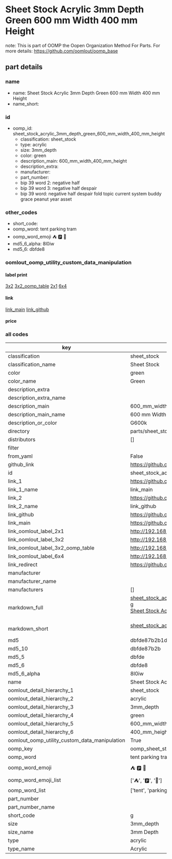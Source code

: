 # Sheet Stock Acrylic 3mm Depth Green 600 mm Width 400 mm Height  

note: This is part of OOMP the Oopen Organization Method For Parts. For more details: https://github.com/oomlout/oomp_base

##  part details
  







### name
* name: Sheet Stock Acrylic 3mm Depth Green 600 mm Width 400 mm Height
* name_short: 
### id
* oomp_id: sheet_stock_acrylic_3mm_depth_green_600_mm_width_400_mm_height
  * classification: sheet_stock
  * type: acrylic
  * size: 3mm_depth
  * color: green
  * description_main: 600_mm_width_400_mm_height
  * description_extra: 
  * manufacturer: 
  * part_number: 
  * bip 39 word 2: negative half
  * bip 39 word 3: negative half despair
  * bip 39 word: negative half despair fold topic current system buddy grace peanut year asset

### other_codes
* short_code: 
* oomp_word: tent parking tram
* oomp_word_emoji :tent: :parking: :tram:
* md5_6_alpha: 8l0iw
* md5_6: dbfde8






### oomlout_oomp_utility_custom_data_manipulation
#### label print
[3x2](http://192.168.1.245:1112/?label=oomp%208l0iw)
[3x2_oomp_table](http://192.168.1.108:1112/?label=oomp%208l0iw)
[2x1](http://192.168.1.242:1112/?label=oomp%208l0iw)
[6x4](http://192.168.1.55:1112/?label=oomp%208l0iw)    

#### link

[link_main](https://github.com/oomlout/oomlout_oomp_version_1_messy/tree/main/parts/sheet_stock_acrylic_3mm_depth_green_600_mm_width_400_mm_height) [link_github](https://github.com/oomlout/oomlout_oomp_version_1_messy/tree/main/parts/sheet_stock_acrylic_3mm_depth_green_600_mm_width_400_mm_height)                             

#### price







### all codes 
| key | value |  
| --- | --- |  
| classification | sheet_stock |  
| classification_name | Sheet Stock |  
| color | green |  
| color_name | Green |  
| description_extra |  |  
| description_extra_name |  |  
| description_main | 600_mm_width_400_mm_height |  
| description_main_name | 600 mm Width 400 mm Height |  
| description_or_color | G600k |  
| directory | parts/sheet_stock_acrylic_3mm_depth_green_600_mm_width_400_mm_height |  
| distributors | [] |  
| filter |  |  
| from_yaml | False |  
| github_link | https://github.com/oomlout/oomlout_oomp_part_src/tree/main/parts/sheet_stock_acrylic_3mm_depth_green_600_mm_width_400_mm_height |  
| id | sheet_stock_acrylic_3mm_depth_green_600_mm_width_400_mm_height |  
| link_1 | https://github.com/oomlout/oomlout_oomp_version_1_messy/tree/main/parts/sheet_stock_acrylic_3mm_depth_green_600_mm_width_400_mm_height |  
| link_1_name | link_main |  
| link_2 | https://github.com/oomlout/oomlout_oomp_version_1_messy/tree/main/parts/sheet_stock_acrylic_3mm_depth_green_600_mm_width_400_mm_height |  
| link_2_name | link_github |  
| link_github | https://github.com/oomlout/oomlout_oomp_version_1_messy/tree/main/parts/sheet_stock_acrylic_3mm_depth_green_600_mm_width_400_mm_height |  
| link_main | https://github.com/oomlout/oomlout_oomp_version_1_messy/tree/main/parts/sheet_stock_acrylic_3mm_depth_green_600_mm_width_400_mm_height |  
| link_oomlout_label_2x1 | http://192.168.1.242:1112/?label=oomp%208l0iw |  
| link_oomlout_label_3x2 | http://192.168.1.245:1112/?label=oomp%208l0iw |  
| link_oomlout_label_3x2_oomp_table | http://192.168.1.108:1112/?label=oomp%208l0iw |  
| link_oomlout_label_6x4 | http://192.168.1.55:1112/?label=oomp%208l0iw |  
| link_redirect | https://github.com/oomlout/oomlout_oomp_version_1_messy/tree/main/parts/sheet_stock_acrylic_3mm_depth_green_600_mm_width_400_mm_height |  
| manufacturer |  |  
| manufacturer_name |  |  
| manufacturers | [] |  
| markdown_full | [sheet_stock_acrylic_3mm_depth_green_600_mm_width_400_mm_height](none)<br>[g](none)<br>[Sheet Stock Acrylic 3Mm Depth Green 600 Mm Width 400 Mm Height](none)<br><br> |  
| markdown_short | [sheet_stock_acrylic_3mm_depth_green_600_mm_width_400_mm_height](none)<br><br> |  
| md5 | dbfde87b2b1d7b98d87285a8781a1c9f |  
| md5_10 | dbfde87b2b |  
| md5_5 | dbfde |  
| md5_6 | dbfde8 |  
| md5_6_alpha | 8l0iw |  
| name | Sheet Stock Acrylic 3mm Depth Green 600 mm Width 400 mm Height |  
| oomlout_detail_hierarchy_1 | sheet_stock |  
| oomlout_detail_hierarchy_2 | acrylic |  
| oomlout_detail_hierarchy_3 | 3mm_depth |  
| oomlout_detail_hierarchy_4 | green |  
| oomlout_detail_hierarchy_5 | 600_mm_width |  
| oomlout_detail_hierarchy_6 | 400_mm_height |  
| oomlout_oomp_utility_custom_data_manipulation | True |  
| oomp_key | oomp_sheet_stock_acrylic_3mm_depth_green_600_mm_width_400_mm_height |  
| oomp_word | tent parking tram |  
| oomp_word_emoji | :tent: :parking: :tram: |  
| oomp_word_emoji_list | [':tent:', ':parking:', ':tram:'] |  
| oomp_word_list | ['tent', 'parking', 'tram'] |  
| part_number |  |  
| part_number_name |  |  
| short_code | g |  
| size | 3mm_depth |  
| size_name | 3mm Depth |  
| type | acrylic |  
| type_name | Acrylic |  
